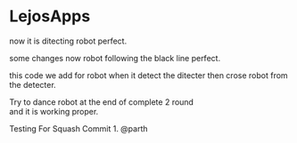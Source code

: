# LejosApps

 
now it is ditecting robot perfect.

some changes
 now robot following the black line perfect.



this code we add for robot when it detect the ditecter then crose robot from the detecter.

<!-- else{
				leftWheel.setSpeed(128);
				rightWheel.setSpeed(300);
				
				try {
					Thread.sleep(1200);
				} catch (InterruptedException e) {
					e.printStackTrace();
				}
				
				
				leftWheel.setSpeed(300);
				rightWheel.setSpeed(170);
				
				
				try {
					Thread.sleep(3750);
				} catch (InterruptedException e) {
					e.printStackTrace();
				}
				
				leftWheel.setSpeed(128);
				rightWheel.setSpeed(300);
				
				try {
					Thread.sleep(2000);
				} catch (InterruptedException e) {
					e.printStackTrace();
				} -->
				
				
				
Try to dance robot at the end of complete 2 round  
and it is working proper.


Testing For Squash Commit 1. @parth

